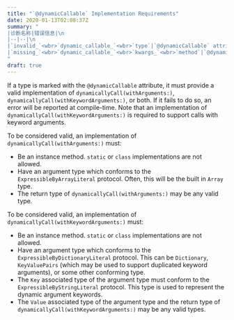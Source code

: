 ```yaml
---
title: "`@dynamicCallable` Implementation Requirements"
date: 2020-01-13T02:08:37Z
summary: "
|诊断名称|错误信息|\n
|--|--|\n
|`invalid_`<wbr>`dynamic_callable_`<wbr>`type`|`@dynamicCallable` attribute requires `X` to have either a valid `dynamicallyCall(withArguments:)` method or `dynamicallyCall(withKeywordArguments:)` method|\n
|`missing_`<wbr>`dynamic_callable_`<wbr>`kwargs_`<wbr>`method`|`@dynamicCallable` type `X` cannot be applied with keyword arguments; missing `dynamicCall(withKeywordArguments:)` method|
"
draft: true
---
```


If a type is marked with the `@dynamicCallable` attribute, it must provide a valid implementation of `dynamicallyCall(withArguments:)`, `dynamicallyCall(withKeywordArguments:)`, or both. If it fails to do so, an error will be reported at compile-time. Note that an implementation of `dynamicallyCall(withKeywordArguments:)` is required to support calls with keyword arguments.

To be considered valid, an implementation of `dynamicallyCall(withArguments:)` must:

- Be an instance method. `static` or `class` implementations are not allowed.
- Have an argument type which conforms to the `ExpressibleByArrayLiteral` protocol. Often, this will be the built in `Array` type.
- The return type of `dynamicallyCall(withArguments:)` may be any valid type.

To be considered valid, an implementation of `dynamicallyCall(withKeywordArguments:)` must:

- Be an instance method. `static` or `class` implementations are not allowed.
- Have an argument type which conforms to the `ExpressibleByDictionaryLiteral` protocol. This can be `Dictionary`, `KeyValuePairs` (which may be used to support duplicated keyword arguments), or some other conforming type.
- The `Key` associated type of the argument type must conform to the `ExpressibleByStringLiteral` protocol. This type is used to represent the dynamic argument keywords.
- The `Value` associated type of the argument type and the return type of `dynamicallyCall(withKeywordArguments:)` may be any valid types.
